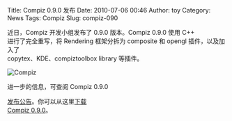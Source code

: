 Title: Compiz 0.9.0 发布
Date: 2010-07-06 00:46
Author: toy
Category: News
Tags: Compiz
Slug: compiz-090

近日，Compiz 开发小组发布了 0.9.0 版本。Compiz 0.9.0 使用 C++  
进行了完全重写，将 Rendering 框架分拆为 composite 和 opengl
插件，以及加入了  
copytex、KDE、compiztoolbox library 等插件。

![Compiz](http://i.linuxtoy.org/i/logo/compiz-fusion.png)

进一步的信息，可查阅 Compiz 0.9.0  

[发布公告](http://lists.freedesktop.org/archives/compiz/2010-July/003429.html)。你可以从这里[下载  
Compiz 0.9.0](http://releases.compiz.org/0.9.0/)。
